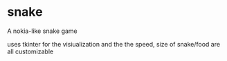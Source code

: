 # snake
A nokia-like snake game

uses tkinter for the visiualization and the the speed, size of snake/food are all customizable
